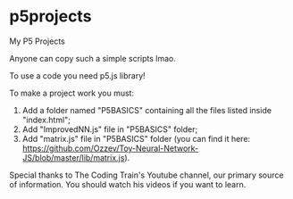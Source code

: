 # p5projects
My P5 Projects

Anyone can copy such a simple scripts lmao.

To use a code you need p5.js library!

To make a project work you must:

1) Add a folder named "P5BASICS" containing all the files listed inside "index.html";
2) Add "ImprovedNN.js" file in "P5BASICS" folder;
3) Add "matrix.js" file in "P5BASICS" folder (you can find it here: https://github.com/Ozzev/Toy-Neural-Network-JS/blob/master/lib/matrix.js).

Special thanks to The Coding Train's Youtube channel, our primary source of information. You should watch his videos if you want to learn.
